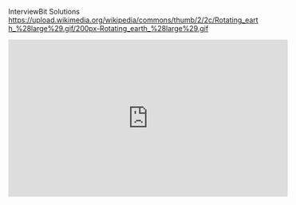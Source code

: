 InterviewBit Solutions
https://upload.wikimedia.org/wikipedia/commons/thumb/2/2c/Rotating_earth_%28large%29.gif/200px-Rotating_earth_%28large%29.gif
<iframe width="560" height="315" src="https://www.youtube.com/embed/i5x3R-HCYh8" frameborder="0" allow="accelerometer; autoplay; encrypted-media; gyroscope; picture-in-picture" allowfullscreen></iframe>
